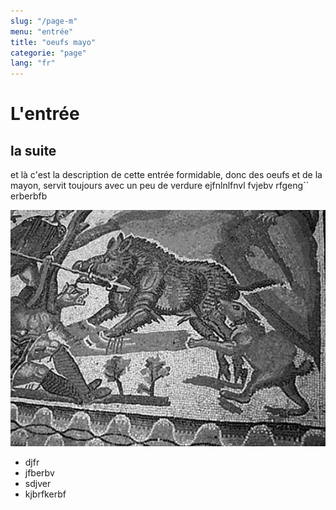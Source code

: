 ```yaml
---
slug: "/page-m"
menu: "entrée"
title: "oeufs mayo"
categorie: "page"
lang: "fr"
---
```



# L'entrée

## la suite

et là c'est la description de cette entrée formidable, donc des oeufs et de la mayon, servit toujours avec un peu de verdure
ejfnlnlfnvl
fvjebv rfgeng``
erberbfb

![A cane non magno sæpe tenetur aper](./../images/cane.jpg)

+ djfr
+ jfberbv
+ sdjver
+ kjbrfkerbf

